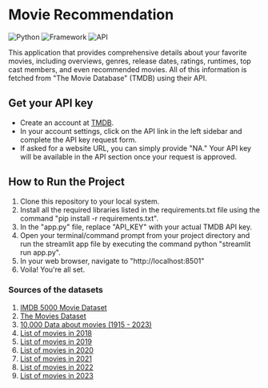 # Movie Recommendation

![Python](https://img.shields.io/badge/Python-3.8-fcba03)
![Framework](https://img.shields.io/badge/Framework-Streamlit-red)
![API](https://img.shields.io/badge/API-TMDB-green)

This application that provides comprehensive details about your favorite movies, including overviews, genres, release dates, ratings, runtimes, top cast members, and even recommended movies. 
All of this information is fetched from "The Movie Database" (TMDB) using their API.

## Get your API key
- Create an account at [TMDB](https://www.themoviedb.org).
- In your account settings, click on the API link in the left sidebar and complete the API key request form. 
- If asked for a website URL, you can simply provide "NA." Your API key will be available in the API section once your request is approved.

## How to Run the Project
1. Clone this repository to your local system.
2. Install all the required libraries listed in the requirements.txt file using the command "pip install -r requirements.txt".
3. In the "app.py" file, replace "API_KEY" with your actual TMDB API key.
4. Open your terminal/command prompt from your project directory and run the streamlit app file by executing the command python "streamlit run app.py".
5. In your web browser, navigate to "http://localhost:8501"
6. Voila! You're all set.

### Sources of the datasets 

1. [IMDB 5000 Movie Dataset](https://www.kaggle.com/carolzhangdc/imdb-5000-movie-dataset)
2. [The Movies Dataset](https://www.kaggle.com/rounakbanik/the-movies-dataset)
3. [10,000 Data about movies (1915 - 2023)](https://www.kaggle.com/datasets/willianoliveiragibin/10000-data-about-movies-1915-2023)
4. [List of movies in 2018](https://en.wikipedia.org/wiki/List_of_American_films_of_2018)
5. [List of movies in 2019](https://en.wikipedia.org/wiki/List_of_American_films_of_2019)
6. [List of movies in 2020](https://en.wikipedia.org/wiki/List_of_American_films_of_2020)
7. [List of movies in 2021](https://en.wikipedia.org/wiki/List_of_American_films_of_2021)
8. [List of movies in 2022](https://en.wikipedia.org/wiki/List_of_American_films_of_2022)
9. [List of movies in 2023](https://en.wikipedia.org/wiki/List_of_American_films_of_2023)
